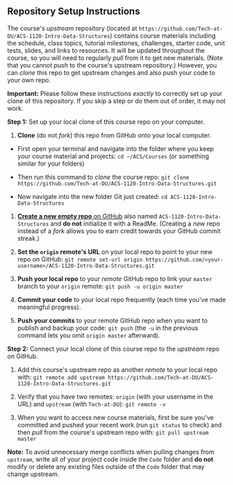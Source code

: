 ## Repository Setup Instructions

The course's *upstream* repository (located at `https://github.com/Tech-at-DU/ACS-1120-Intro-Data-Structures`) contains course materials including the schedule, class topics, tutorial milestones, challenges, starter code, unit tests, slides, and links to resources.
It will be updated throughout the course, so you will need to regularly *pull* from it to get new materials.
(Note that you cannot *push* to the course's upstream repository.)
However, you can *clone* this repo to get upstream changes and also push your code to your own repo.

**Important:**
Please follow these instructions *exactly* to correctly set up your clone of this repository. If you skip a step or do them out of order, it may not work.

**Step 1:**
Set up your local clone of this course repo on your computer.

1. **Clone** (do not *fork*) this repo from GitHub onto your local computer.

  - First open your terminal and navigate into the folder where you keep your course material and projects:
  `cd ~/ACS/Courses` (or something similar for your folders)

  - Then run this command to *clone* the course repo:
  `git clone https://github.com/Tech-at-DU/ACS-1120-Intro-Data-Structures.git`

  - Now navigate into the new folder Git just created:
  `cd ACS-1120-Intro-Data-Structures`

1. [**Create a new empty repo** on GitHub](https://github.com/new) also named `ACS-1120-Intro-Data-Structures` and **do not** initialize it with a ReadMe. (Creating a *new* repo instead of a *fork* allows you to earn credit towards your GitHub commit streak.)

1. **Set the `origin` remote's URL** on your local repo to point to your new repo on GitHub:
`git remote set-url origin https://github.com/<your-username>/ACS-1120-Intro-Data-Structures.git`

1. **Push your local repo** to your *remote* GitHub repo to link your `master` branch to your `origin` remote:
`git push -u origin master`

1. **Commit your code** to your local repo frequently (each time you've made meaningful progress).

1. **Push your commits** to your remote GitHub repo when you want to publish and backup your code:
`git push` (the `-u` in the previous command lets you omit `origin master` afterward).

**Step 2:**
Connect your local clone of this course repo to the *upstream* repo on GitHub.

1. Add this course's upstream repo as another *remote* to your local repo with:
`git remote add upstream https://github.com/Tech-at-DU/ACS-1120-Intro-Data-Structures.git`

1. Verify that you have two remotes: `origin` (with your username in the URL) and `upstream` (with `Tech-at-DU`):
`git remote -v`

1. When you want to access new course materials, first be sure you've committed and pushed your recent work (run `git status` to check) and then *pull* from the course's upstream repo with:
`git pull upstream master`

**Note:**
To avoid unnecessary merge conflicts when pulling changes from `upstream`, write all of your project code inside the `Code` folder and **do not** modify or delete any existing files outside of the `Code` folder that may change upstream.
